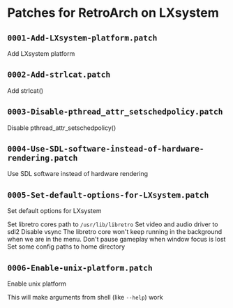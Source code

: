 # Patches for RetroArch on LXsystem

## `0001-Add-LXsystem-platform.patch`

Add LXsystem platform


## `0002-Add-strlcat.patch`

Add strlcat()


## `0003-Disable-pthread_attr_setschedpolicy.patch`

Disable pthread_attr_setschedpolicy()


## `0004-Use-SDL-software-instead-of-hardware-rendering.patch`

Use SDL software instead of hardware rendering


## `0005-Set-default-options-for-LXsystem.patch`

Set default options for LXsystem

Set libretro cores path to `/usr/lib/libretro`
Set video and audio driver to sdl2
Disable vsync
The libretro core won't keep running in the background when we are in the menu.
Don't pause gameplay when window focus is lost
Set some config paths to home directory

## `0006-Enable-unix-platform.patch`

Enable unix platform

This will make arguments from shell (like `--help`) work

